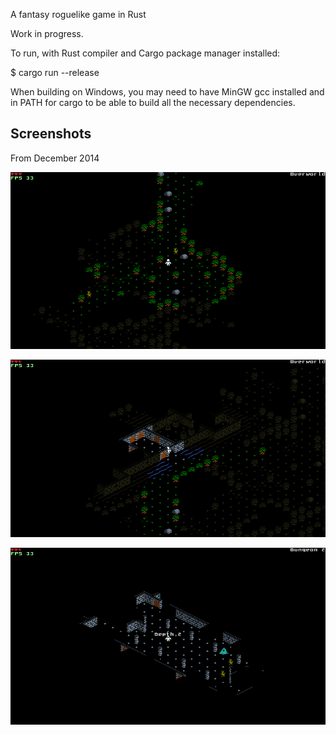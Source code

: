 A fantasy roguelike game in Rust

Work in progress.

To run, with Rust compiler and Cargo package manager installed:

$ cargo run --release

When building on Windows, you may need to have MinGW gcc installed
and in PATH for cargo to be able to build all the necessary
dependencies.

Screenshots
-----------

From December 2014

![shot1](doc/shot1.png)

![shot2](doc/shot2.png)

![shot3](doc/shot3.png)
